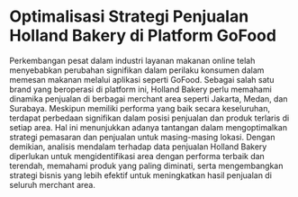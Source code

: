 # Optimalisasi Strategi Penjualan Holland Bakery di Platform GoFood
Perkembangan pesat dalam industri layanan makanan online telah menyebabkan perubahan signifikan dalam perilaku konsumen dalam memesan makanan melalui aplikasi seperti GoFood. Sebagai salah satu brand yang beroperasi di platform ini, Holland Bakery perlu memahami dinamika penjualan di berbagai merchant area seperti Jakarta, Medan, dan Surabaya. Meskipun memiliki performa yang baik secara keseluruhan, terdapat perbedaan signifikan dalam posisi penjualan dan produk terlaris di setiap area. Hal ini menunjukkan adanya tantangan dalam mengoptimalkan strategi pemasaran dan penjualan untuk masing-masing lokasi. Dengan demikian, analisis mendalam terhadap data penjualan Holland Bakery diperlukan untuk mengidentifikasi area dengan performa terbaik dan terendah, memahami produk yang paling diminati, serta mengembangkan strategi bisnis yang lebih efektif untuk meningkatkan hasil penjualan di seluruh merchant area.
